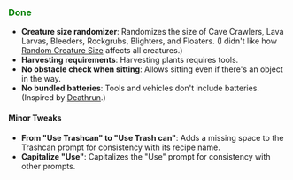 ### <span style="color: green;">Done</span>
- **Creature size randomizer**: Randomizes the size of Cave Crawlers, Lava Larvas, Bleeders, Rockgrubs, Blighters, and Floaters. (I didn't like how [Random Creature Size](https://www.nexusmods.com/subnautica/mods/138) affects all creatures.)
- **Harvesting requirements**: Harvesting plants requires tools.
- **No obstacle check when sitting**: Allows sitting even if there's an object in the way.
- **No bundled batteries**: Tools and vehicles don't include batteries. (Inspired by [Deathrun](https://www.nexusmods.com/subnautica/mods/1495).)
#### Minor Tweaks
- **From "Use Trashcan" to "Use Trash can"**: Adds a missing space to the Trashcan prompt for consistency with its recipe name.
- **Capitalize "Use"**: Capitalizes the "Use" prompt for consistency with other prompts.